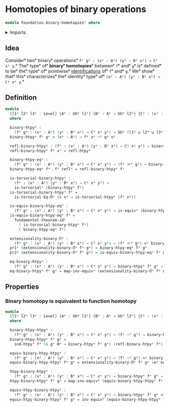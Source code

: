 # Homotopies of binary operations

```agda
module foundation.binary-homotopiesᵉ where
```

<details><summary>Imports</summary>

```agda
open import foundation.dependent-pair-typesᵉ
open import foundation.equality-dependent-function-typesᵉ
open import foundation.function-extensionalityᵉ
open import foundation.fundamental-theorem-of-identity-typesᵉ
open import foundation.homotopy-inductionᵉ
open import foundation.universe-levelsᵉ

open import foundation-core.equivalencesᵉ
open import foundation-core.homotopiesᵉ
open import foundation-core.identity-typesᵉ
open import foundation-core.torsorial-type-familiesᵉ
```

</details>

## Idea

Considerᵉ twoᵉ binaryᵉ operationsᵉ `fᵉ gᵉ : (xᵉ : Aᵉ) (yᵉ : Bᵉ xᵉ) → Cᵉ xᵉ y`.ᵉ Theᵉ typeᵉ ofᵉ
**binaryᵉ homotopies**ᵉ betweenᵉ `f`ᵉ andᵉ `g`ᵉ isᵉ definedᵉ to beᵉ theᵉ typeᵉ ofᵉ pointwiseᵉ
[identifications](foundation-core.identity-types.mdᵉ) ofᵉ `f`ᵉ andᵉ `g`.ᵉ Weᵉ showᵉ
thatᵉ thisᵉ characterizesᵉ theᵉ identityᵉ typeᵉ ofᵉ `(xᵉ : Aᵉ) (yᵉ : Bᵉ xᵉ) → Cᵉ xᵉ y`.ᵉ

## Definition

```agda
module _
  {l1ᵉ l2ᵉ l3ᵉ : Level} {Aᵉ : UUᵉ l1ᵉ} {Bᵉ : Aᵉ → UUᵉ l2ᵉ} {Cᵉ : (xᵉ : Aᵉ) → Bᵉ xᵉ → UUᵉ l3ᵉ}
  where

  binary-htpyᵉ :
    (fᵉ gᵉ : (xᵉ : Aᵉ) (yᵉ : Bᵉ xᵉ) → Cᵉ xᵉ yᵉ) → UUᵉ (l1ᵉ ⊔ l2ᵉ ⊔ l3ᵉ)
  binary-htpyᵉ fᵉ gᵉ = (xᵉ : Aᵉ) → fᵉ xᵉ ~ᵉ gᵉ xᵉ

  refl-binary-htpyᵉ : (fᵉ : (xᵉ : Aᵉ) (yᵉ : Bᵉ xᵉ) → Cᵉ xᵉ yᵉ) → binary-htpyᵉ fᵉ fᵉ
  refl-binary-htpyᵉ fᵉ xᵉ = refl-htpyᵉ

  binary-htpy-eqᵉ :
    (fᵉ gᵉ : (xᵉ : Aᵉ) (yᵉ : Bᵉ xᵉ) → Cᵉ xᵉ yᵉ) → (fᵉ ＝ᵉ gᵉ) → binary-htpyᵉ fᵉ gᵉ
  binary-htpy-eqᵉ fᵉ .fᵉ reflᵉ = refl-binary-htpyᵉ fᵉ

  is-torsorial-binary-htpyᵉ :
    (fᵉ : (xᵉ : Aᵉ) (yᵉ : Bᵉ xᵉ) → Cᵉ xᵉ yᵉ) →
    is-torsorialᵉ (binary-htpyᵉ fᵉ)
  is-torsorial-binary-htpyᵉ fᵉ =
    is-torsorial-Eq-Πᵉ (λ xᵉ → is-torsorial-htpyᵉ (fᵉ xᵉ))

  is-equiv-binary-htpy-eqᵉ :
    (fᵉ gᵉ : (xᵉ : Aᵉ) (yᵉ : Bᵉ xᵉ) → Cᵉ xᵉ yᵉ) → is-equivᵉ (binary-htpy-eqᵉ fᵉ gᵉ)
  is-equiv-binary-htpy-eqᵉ fᵉ =
    fundamental-theorem-idᵉ
      ( is-torsorial-binary-htpyᵉ fᵉ)
      ( binary-htpy-eqᵉ fᵉ)

  extensionality-binary-Πᵉ :
    (fᵉ gᵉ : (xᵉ : Aᵉ) (yᵉ : Bᵉ xᵉ) → Cᵉ xᵉ yᵉ) → (fᵉ ＝ᵉ gᵉ) ≃ᵉ binary-htpyᵉ fᵉ gᵉ
  pr1ᵉ (extensionality-binary-Πᵉ fᵉ gᵉ) = binary-htpy-eqᵉ fᵉ gᵉ
  pr2ᵉ (extensionality-binary-Πᵉ fᵉ gᵉ) = is-equiv-binary-htpy-eqᵉ fᵉ gᵉ

  eq-binary-htpyᵉ :
    (fᵉ gᵉ : (xᵉ : Aᵉ) (yᵉ : Bᵉ xᵉ) → Cᵉ xᵉ yᵉ) → binary-htpyᵉ fᵉ gᵉ → fᵉ ＝ᵉ gᵉ
  eq-binary-htpyᵉ fᵉ gᵉ = map-inv-equivᵉ (extensionality-binary-Πᵉ fᵉ gᵉ)
```

## Properties

### Binary homotopy is equivalent to function homotopy

```agda
module _
  {l1ᵉ l2ᵉ l3ᵉ : Level} {Aᵉ : UUᵉ l1ᵉ} {Bᵉ : Aᵉ → UUᵉ l2ᵉ} {Cᵉ : (xᵉ : Aᵉ) → Bᵉ xᵉ → UUᵉ l3ᵉ}
  where

  binary-htpy-htpyᵉ :
    (fᵉ gᵉ : (xᵉ : Aᵉ) (yᵉ : Bᵉ xᵉ) → Cᵉ xᵉ yᵉ) → (fᵉ ~ᵉ gᵉ) → binary-htpyᵉ fᵉ gᵉ
  binary-htpy-htpyᵉ fᵉ gᵉ =
    ind-htpyᵉ fᵉ (λ gᵉ Hᵉ → binary-htpyᵉ fᵉ gᵉ) (refl-binary-htpyᵉ fᵉ)

  equiv-binary-htpy-htpyᵉ :
    (fᵉ gᵉ : (xᵉ : Aᵉ) (yᵉ : Bᵉ xᵉ) → Cᵉ xᵉ yᵉ) → (fᵉ ~ᵉ gᵉ) ≃ᵉ binary-htpyᵉ fᵉ gᵉ
  equiv-binary-htpy-htpyᵉ fᵉ gᵉ = extensionality-binary-Πᵉ fᵉ gᵉ ∘eᵉ equiv-eq-htpyᵉ

  htpy-binary-htpyᵉ :
    (fᵉ gᵉ : (xᵉ : Aᵉ) (yᵉ : Bᵉ xᵉ) → Cᵉ xᵉ yᵉ) → binary-htpyᵉ fᵉ gᵉ → fᵉ ~ᵉ gᵉ
  htpy-binary-htpyᵉ fᵉ gᵉ = map-inv-equivᵉ (equiv-binary-htpy-htpyᵉ fᵉ gᵉ)

  equiv-htpy-binary-htpyᵉ :
    (fᵉ gᵉ : (xᵉ : Aᵉ) (yᵉ : Bᵉ xᵉ) → Cᵉ xᵉ yᵉ) → binary-htpyᵉ fᵉ gᵉ ≃ᵉ (fᵉ ~ᵉ gᵉ)
  equiv-htpy-binary-htpyᵉ fᵉ gᵉ = inv-equivᵉ (equiv-binary-htpy-htpyᵉ fᵉ gᵉ)
```